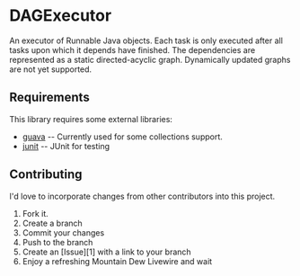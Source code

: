 DAGExecutor
=============

An executor of Runnable Java objects. Each task is only executed after all tasks upon which it depends have finished. The dependencies are represented as a static directed-acyclic graph. Dynamically updated graphs are not yet supported.


Requirements
------------

This library requires some external libraries:

* [guava](http://code.google.com/p/guava-libraries/) -- Currently used for some collections support.
* [junit](http://www.junit.org/) -- JUnit for testing


Contributing
------------

I'd love to incorporate changes from other contributors into this project.

1. Fork it.
2. Create a branch
3. Commit your changes
4. Push to the branch
5. Create an [Issue][1] with a link to your branch
6. Enjoy a refreshing Mountain Dew Livewire and wait
